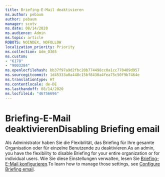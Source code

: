 ```yaml
---
title: Briefing-E-Mail deaktivieren
ms.author: pebaum
author: pebaum
manager: scotv
ms.date: 08/14/2020
ms.audience: Admin
ms.topic: article
ROBOTS: NOINDEX, NOFOLLOW
localization_priority: Priority
ms.collection: Adm_O365
ms.custom:
- "6178"
- "9003284"
ms.openlocfilehash: bb37f97a9d2fbc20b774498cc0a1cc770409d957
ms.sourcegitcommit: 1d45333a0a448c15bf8430a4fea75c50f9b7464e
ms.translationtype: HT
ms.contentlocale: de-DE
ms.lasthandoff: 08/14/2020
ms.locfileid: "46756696"
---
```

# <a name="disabling-briefing-email"></a><span data-ttu-id="52d8a-102">Briefing-E-Mail deaktivieren</span><span class="sxs-lookup"><span data-stu-id="52d8a-102">Disabling Briefing email</span></span>

<span data-ttu-id="52d8a-103">Als Administrator haben Sie die Flexibilität, das Briefing für Ihre gesamte Organisation oder für einzelne Benutzende zu deaktivieren.</span><span class="sxs-lookup"><span data-stu-id="52d8a-103">As an admin, you have the flexibility to disable Briefing for your entire organization or for individual users.</span></span> <span data-ttu-id="52d8a-104">Wie Sie diese Einstellungen verwalten, lesen Sie [Briefing-E-Mail konfigurieren](https://docs.microsoft.com/briefing/be-admin).</span><span class="sxs-lookup"><span data-stu-id="52d8a-104">To learn how to manage those settings, see [Configure Briefing email](https://docs.microsoft.com/briefing/be-admin).</span></span>